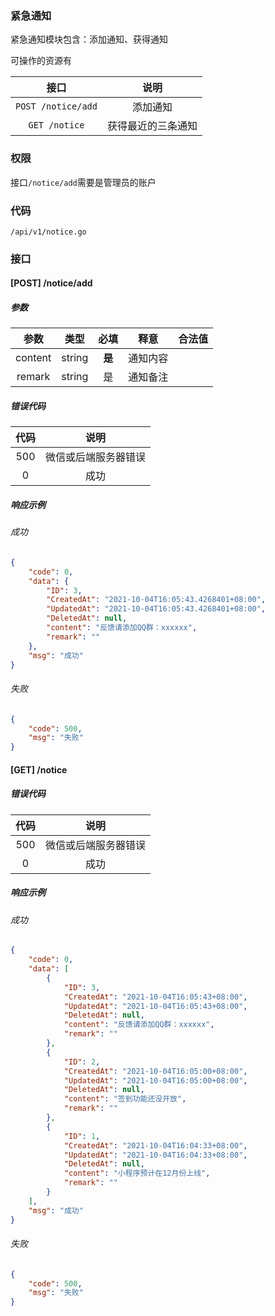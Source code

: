 ### 紧急通知

紧急通知模块包含：添加通知、获得通知

可操作的资源有

|        接口        |        说明        |
| :----------------: | :----------------: |
| `POST /notice/add` |      添加通知      |
|   `GET /notice`    | 获得最近的三条通知 |

### 权限

接口`/notice/add`需要是管理员的账户

### 代码

``/api/v1/notice.go``

### 接口

#### [POST] /notice/add

##### 参数

|  参数   |  类型  |  必填  |   释意   | 合法值 |
| :-----: | :----: | :----: | :------: | :----: |
| content | string | **是** | 通知内容 |        |
| remark  | string |   是   | 通知备注 |        |

##### 错误代码

| 代码 |         说明         |
| :--: | :------------------: |
| 500  | 微信或后端服务器错误 |
|  0   |         成功         |

##### 响应示例

###### 成功

```json
{
    "code": 0,
    "data": {
        "ID": 3,
        "CreatedAt": "2021-10-04T16:05:43.4268401+08:00",
        "UpdatedAt": "2021-10-04T16:05:43.4268401+08:00",
        "DeletedAt": null,
        "content": "反馈请添加QQ群：xxxxxx",
        "remark": ""
    },
    "msg": "成功"
}
```

###### 失败

```json
{
    "code": 500,
    "msg": "失败"
}
```

#### [GET] /notice

##### 错误代码

| 代码 |         说明         |
| :--: | :------------------: |
| 500  | 微信或后端服务器错误 |
|  0   |         成功         |

##### 响应示例

###### 成功

```json
{
    "code": 0,
    "data": [
        {
            "ID": 3,
            "CreatedAt": "2021-10-04T16:05:43+08:00",
            "UpdatedAt": "2021-10-04T16:05:43+08:00",
            "DeletedAt": null,
            "content": "反馈请添加QQ群：xxxxxx",
            "remark": ""
        },
        {
            "ID": 2,
            "CreatedAt": "2021-10-04T16:05:00+08:00",
            "UpdatedAt": "2021-10-04T16:05:00+08:00",
            "DeletedAt": null,
            "content": "签到功能还没开放",
            "remark": ""
        },
        {
            "ID": 1,
            "CreatedAt": "2021-10-04T16:04:33+08:00",
            "UpdatedAt": "2021-10-04T16:04:33+08:00",
            "DeletedAt": null,
            "content": "小程序预计在12月份上线",
            "remark": ""
        }
    ],
    "msg": "成功"
}
```

###### 失败

```json
{
    "code": 500,
    "msg": "失败"
}
```

